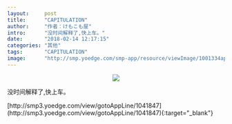 ```yaml
---
layout:     post
title:      "CAPITULATION"
author:     "作者：けもこも屋"
intro:      "没时间解释了,快上车。"
date:       "2018-02-14 12:17:15"
categories: "其他"
tags:       "CAPITULATION"
image:      "http://smp.yoedge.com/smp-app/resource/viewImage/1001334appline.png"
---
```

<div style="text-align: center">
<p><img src="http://smp.yoedge.com/smp-app/resource/viewImage/1001334appline.png"/></p>
</div>
<p class="post-meta">
<span>没时间解释了,快上车。</span>
</p>
[http://smp3.yoedge.com/view/gotoAppLine/1041847](http://smp3.yoedge.com/view/gotoAppLine/1041847){:target="_blank"}


